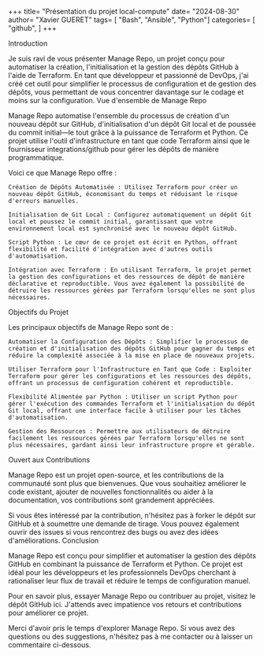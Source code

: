 +++
title= "Présentation du projet local-compute"
date= "2024-08-30"
author= "Xavier GUERET"
tags= [
    "Bash", 
    "Ansible", 
    "Python"]
categories= [
    "github",
    ]
+++

Introduction

Je suis ravi de vous présenter Manage Repo, un projet conçu pour automatiser la création, l'initialisation et la gestion des dépôts GitHub à l'aide de Terraform. En tant que développeur et passionné de DevOps, j'ai créé cet outil pour simplifier le processus de configuration et de gestion des dépôts, vous permettant de vous concentrer davantage sur le codage et moins sur la configuration.
Vue d'ensemble de Manage Repo

Manage Repo automatise l'ensemble du processus de création d'un nouveau dépôt sur GitHub, d'initialisation d'un dépôt Git local et de poussée du commit initial—le tout grâce à la puissance de Terraform et Python. Ce projet utilise l'outil d'infrastructure en tant que code Terraform ainsi que le fournisseur integrations/github pour gérer les dépôts de manière programmatique.

Voici ce que Manage Repo offre :

    Création de Dépôts Automatisée : Utilisez Terraform pour créer un nouveau dépôt GitHub, économisant du temps et réduisant le risque d'erreurs manuelles.

    Initialisation de Git Local : Configurez automatiquement un dépôt Git local et poussez le commit initial, garantissant que votre environnement local est synchronisé avec le nouveau dépôt GitHub.

    Script Python : Le cœur de ce projet est écrit en Python, offrant flexibilité et facilité d'intégration avec d'autres outils d'automatisation.

    Intégration avec Terraform : En utilisant Terraform, le projet permet la gestion des configurations et des ressources de dépôt de manière déclarative et reproductible. Vous avez également la possibilité de détruire les ressources gérées par Terraform lorsqu'elles ne sont plus nécessaires.

Objectifs du Projet

Les principaux objectifs de Manage Repo sont de :

    Automatiser la Configuration des Dépôts : Simplifier le processus de création et d'initialisation des dépôts GitHub pour gagner du temps et réduire la complexité associée à la mise en place de nouveaux projets.

    Utiliser Terraform pour l'Infrastructure en Tant que Code : Exploiter Terraform pour gérer les configurations et les ressources des dépôts, offrant un processus de configuration cohérent et reproductible.

    Flexibilité Alimentée par Python : Utiliser un script Python pour gérer l'exécution des commandes Terraform et l'initialisation du dépôt Git local, offrant une interface facile à utiliser pour les tâches d'automatisation.

    Gestion des Ressources : Permettre aux utilisateurs de détruire facilement les ressources gérées par Terraform lorsqu'elles ne sont plus nécessaires, gardant ainsi leur infrastructure propre et gérable.

Ouvert aux Contributions

Manage Repo est un projet open-source, et les contributions de la communauté sont plus que bienvenues. Que vous souhaitiez améliorer le code existant, ajouter de nouvelles fonctionnalités ou aider à la documentation, vos contributions sont grandement appréciées.

Si vous êtes intéressé par la contribution, n'hésitez pas à forker le dépôt sur GitHub et à soumettre une demande de tirage. Vous pouvez également ouvrir des issues si vous rencontrez des bugs ou avez des idées d'améliorations.
Conclusion

Manage Repo est conçu pour simplifier et automatiser la gestion des dépôts GitHub en combinant la puissance de Terraform et Python. Ce projet est idéal pour les développeurs et les professionnels DevOps cherchant à rationaliser leur flux de travail et réduire le temps de configuration manuel.

Pour en savoir plus, essayer Manage Repo ou contribuer au projet, visitez le dépôt GitHub ici. J'attends avec impatience vos retours et contributions pour améliorer ce projet.

Merci d'avoir pris le temps d'explorer Manage Repo. Si vous avez des questions ou des suggestions, n'hésitez pas à me contacter ou à laisser un commentaire ci-dessous.